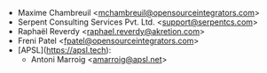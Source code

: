 - Maxime Chambreuil \<<mchambreuil@opensourceintegrators.com>\>
- Serpent Consulting Services Pvt. Ltd. \<<support@serpentcs.com>\>
- Raphaël Reverdy \<<raphael.reverdy@akretion.com>\>
- Freni Patel \<<fpatel@opensourceintegrators.com>\>
- \[APSL\](<https://apsl.tech>):
  - Antoni Marroig \<<amarroig@apsl.net>\>
